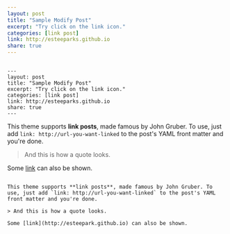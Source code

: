 ```yaml
---
layout: post
title: "Sample Modify Post"
excerpt: "Try click on the link icon."
categories: [link post]
link: http://esteeparks.github.io
share: true
---
```


```

---
layout: post
title: "Sample Modify Post"
excerpt: "Try click on the link icon."
categories: [link post]
link: http://esteeparks.github.io
share: true
---

```

This theme supports **link posts**, made famous by John Gruber. To use, just add `link: http://url-you-want-linked` to the post's YAML front matter and you're done.

> And this is how a quote looks.

Some [link](http://esteepark.github.io) can also be shown.

```

This theme supports **link posts**, made famous by John Gruber. To use, just add `link: http://url-you-want-linked` to the post's YAML front matter and you're done.

> And this is how a quote looks.

Some [link](http://esteepark.github.io) can also be shown.

```
